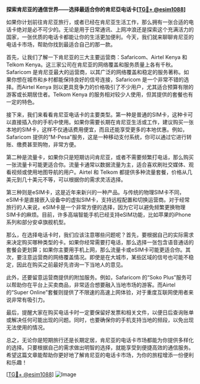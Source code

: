 **探索肯尼亚的通信世界——选择最适合你的肯尼亞电话卡[[TG💪+ @esim1088](https://t.me/s/esim1088)]**

如果你计划前往肯尼亚旅行，或者已经在肯尼亚生活工作，那么拥有一张合适的电话卡绝对是必不可少的。无论是用于日常通讯、上网冲浪还是探索这个充满活力的国家，一张优质的电话卡都能让你的生活更加便利。今天，我们就来聊聊肯尼亚的电话卡市场，帮助你找到最适合自己的那一款。

首先，让我们了解一下肯尼亚的三大主要运营商：Safaricom、Airtel Kenya 和 Telkom Kenya。这三家公司在肯尼亚的网络覆盖和服务质量上各有千秋。Safaricom 是肯尼亚最大的运营商，以其广泛的网络覆盖和稳定的服务著称。如果你想在城市和乡村都能保持良好的信号连接，Safaricom 是一个非常不错的选择。而Airtel Kenya 则以更具竞争力的价格吸引了不少用户，尤其适合预算有限的游客或长期居住者。Telkom Kenya 的服务相对较少人使用，但其提供的套餐也有一定的特色。

接下来，我们来看看肯尼亚电话卡的主要类型。第一种是普通的SIM卡，这种卡可以直接插入你的手机中使用。如果你需要长期在肯尼亚生活或工作，建议购买一张本地的SIM卡，这样不仅通话费用便宜，而且还能享受更多的本地优惠。例如，Safaricom 提供的“M-Pesa”服务，这是一种移动支付系统，你可以通过它进行转账、缴费甚至购物，非常方便。

第二种是流量卡，如果你只是短期访问肯尼亚，或者不需要频繁打电话，那么购买一张流量卡可能更适合你。流量卡通常以数据流量为主，适合喜欢刷社交媒体、观看视频或使用地图导航的用户。Airtel 和 Telkom 都提供多种流量套餐，价格从几美元到几十美元不等，可以根据你的需求灵活选择。

第三种则是eSIM卡，这是近年来新兴的一种产品。与传统的物理SIM卡不同，eSIM卡是直接嵌入设备中的虚拟SIM卡，支持远程配置和切换运营商。对于经常旅行的人来说，eSIM卡是一个非常方便的选择，因为它可以避免频繁更换物理SIM卡的麻烦。目前，许多高端智能手机已经支持eSIM功能，比如苹果的iPhone系列和部分安卓旗舰机型。

那么，在选择电话卡时，我们应该注意哪些问题呢？首先，要根据自己的实际需求来决定购买哪种类型的卡。如果你经常需要打电话，那么选择一张包含语音通话的套餐会更划算；如果你主要用手机上网，那么流量卡或eSIM卡可能更适合你。其次，要注意运营商的网络覆盖情况。即使是在大城市，某些区域的信号也可能不稳定，因此在购买之前最好先咨询一下当地人的意见。

此外，还要留意运营商提供的附加服务。例如，Safaricom 的“Soko Plus”服务可以帮助你在平台上买卖商品，非常适合想要融入当地市场的游客。而Airtel 的“Super Online”套餐则提供了不限速的高速上网体验，对于重度互联网使用者来说非常有吸引力。

最后，提醒大家在购买电话卡时一定要保留好发票和相关文件，以便日后查询账单或解决任何可能出现的问题。同时，也要确保你的手机支持当地的频段，以免出现无法使用的情况。

总之，无论你是短期旅行还是长期定居，肯尼亚的电话卡市场都能为你提供多样化的选择。只要根据自己的需求做出明智的选择，就能享受到便捷高效的通信服务。希望这篇文章能帮助你更好地了解肯尼亚的电话卡市场，为你的旅程增添一份便利和乐趣！

[[TG💪+ @esim1088](https://t.me/s/esim1088)] 
![Image](https://i.postimg.cc/4NQfJmqS/Snipaste-2025-05-13-00-14-12.png)